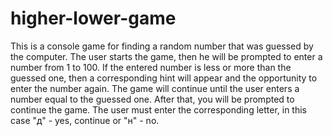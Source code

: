 # higher-lower-game

This is a console game for finding a random number that was guessed by the computer. 
The user starts the game, then he will be prompted to enter a number from 1 to 100. 
If the entered number is less or more than the guessed one, 
then a corresponding hint will appear and the opportunity to enter the number again. 
The game will continue until the user enters a number equal to the guessed one. 
After that, you will be prompted to continue the game. 
The user must enter the corresponding letter, in this case "д" - yes, continue or "н" - no.
